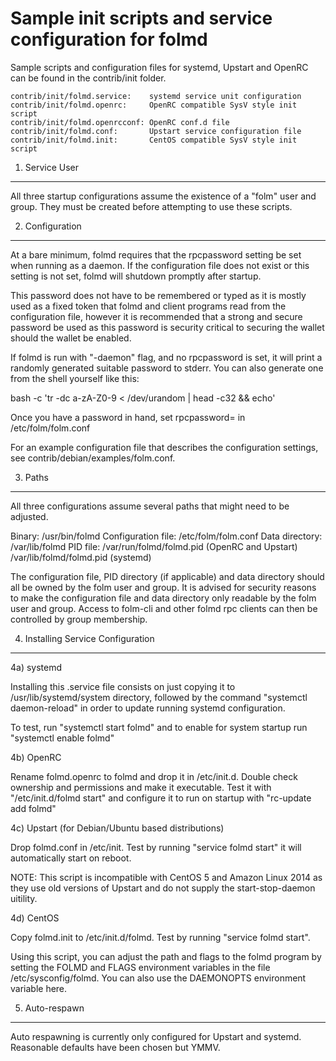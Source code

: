 Sample init scripts and service configuration for folmd
==========================================================

Sample scripts and configuration files for systemd, Upstart and OpenRC
can be found in the contrib/init folder.

    contrib/init/folmd.service:    systemd service unit configuration
    contrib/init/folmd.openrc:     OpenRC compatible SysV style init script
    contrib/init/folmd.openrcconf: OpenRC conf.d file
    contrib/init/folmd.conf:       Upstart service configuration file
    contrib/init/folmd.init:       CentOS compatible SysV style init script

1. Service User
---------------------------------

All three startup configurations assume the existence of a "folm" user
and group.  They must be created before attempting to use these scripts.

2. Configuration
---------------------------------

At a bare minimum, folmd requires that the rpcpassword setting be set
when running as a daemon.  If the configuration file does not exist or this
setting is not set, folmd will shutdown promptly after startup.

This password does not have to be remembered or typed as it is mostly used
as a fixed token that folmd and client programs read from the configuration
file, however it is recommended that a strong and secure password be used
as this password is security critical to securing the wallet should the
wallet be enabled.

If folmd is run with "-daemon" flag, and no rpcpassword is set, it will
print a randomly generated suitable password to stderr.  You can also
generate one from the shell yourself like this:

bash -c 'tr -dc a-zA-Z0-9 < /dev/urandom | head -c32 && echo'

Once you have a password in hand, set rpcpassword= in /etc/folm/folm.conf

For an example configuration file that describes the configuration settings,
see contrib/debian/examples/folm.conf.

3. Paths
---------------------------------

All three configurations assume several paths that might need to be adjusted.

Binary:              /usr/bin/folmd
Configuration file:  /etc/folm/folm.conf
Data directory:      /var/lib/folmd
PID file:            /var/run/folmd/folmd.pid (OpenRC and Upstart)
                     /var/lib/folmd/folmd.pid (systemd)

The configuration file, PID directory (if applicable) and data directory
should all be owned by the folm user and group.  It is advised for security
reasons to make the configuration file and data directory only readable by the
folm user and group.  Access to folm-cli and other folmd rpc clients
can then be controlled by group membership.

4. Installing Service Configuration
-----------------------------------

4a) systemd

Installing this .service file consists on just copying it to
/usr/lib/systemd/system directory, followed by the command
"systemctl daemon-reload" in order to update running systemd configuration.

To test, run "systemctl start folmd" and to enable for system startup run
"systemctl enable folmd"

4b) OpenRC

Rename folmd.openrc to folmd and drop it in /etc/init.d.  Double
check ownership and permissions and make it executable.  Test it with
"/etc/init.d/folmd start" and configure it to run on startup with
"rc-update add folmd"

4c) Upstart (for Debian/Ubuntu based distributions)

Drop folmd.conf in /etc/init.  Test by running "service folmd start"
it will automatically start on reboot.

NOTE: This script is incompatible with CentOS 5 and Amazon Linux 2014 as they
use old versions of Upstart and do not supply the start-stop-daemon uitility.

4d) CentOS

Copy folmd.init to /etc/init.d/folmd. Test by running "service folmd start".

Using this script, you can adjust the path and flags to the folmd program by
setting the FOLMD and FLAGS environment variables in the file
/etc/sysconfig/folmd. You can also use the DAEMONOPTS environment variable here.

5. Auto-respawn
-----------------------------------

Auto respawning is currently only configured for Upstart and systemd.
Reasonable defaults have been chosen but YMMV.
